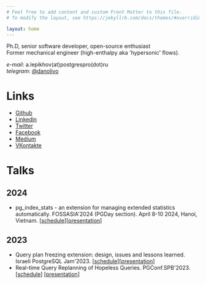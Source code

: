 ```yaml
---
# Feel free to add content and custom Front Matter to this file.
# To modify the layout, see https://jekyllrb.com/docs/themes/#overriding-theme-defaults

layout: home
---
```

Ph.D, senior software developer, open-source enthusiast  
Former mechanical engineer (high-enthalpy aka 'hypersonic' flows).

*e-mail*: a.lepikhov(at)postgrespro(dot)ru  
*telegram*: [@danolivo](t.me/danolivo)  

# Links
- [Github](https://github.com/danolivo)  
- [Linkedin](https://www.linkedin.com/in/avlepikhov/)
- [Twitter](https://twitter.com/avlepikhov)
- [Facebook](https://www.facebook.com/avlepikhov/)
- [Medium](https://medium.com/@andreylepikhov)
- [VKontakte](https://vk.com/id5294240)

# Talks

## 2024
- pg_index_stats - an extension for managing extended statistics automatically. FOSSASIA'2024 (PGDay section). April 8-10 2024, Hanoi, Vietnam.
[[schedule](https://eventyay.com/e/55d2a466/session/9083)][[presentation](https://github.com/danolivo/conf/blob/main/2024-FossAsia/pg_index_stats.pdf)]

## 2023
- Query plan freezing extension: design, issues and lessons learned. Israeli PostgreSQL Jam'2023.
[[schedule](https://pgday.org.il)][[presentation](https://github.com/danolivo/conf/blob/main/2023-PGDay-Israel/sr-plan.pdf)]
- Real-time Query Replanning of Hopeless Queries. PGConf.SPB'2023.
[[schedule](https://pgconf.ru/en/talk/1589471)] [[presentation](https://github.com/danolivo/conf/blob/main/2023-PGConf-spb/PGConf-Spb-2023.pdf)]
